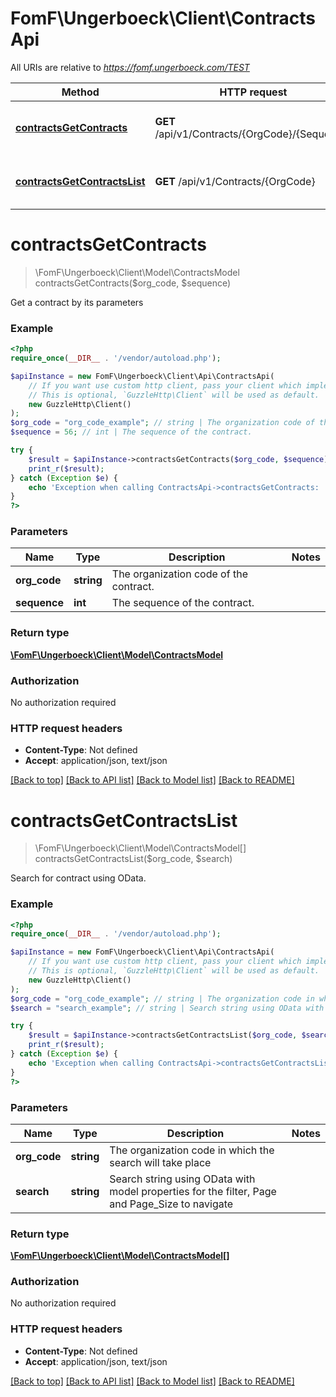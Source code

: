 # FomF\Ungerboeck\Client\ContractsApi

All URIs are relative to *https://fomf.ungerboeck.com/TEST*

Method | HTTP request | Description
------------- | ------------- | -------------
[**contractsGetContracts**](ContractsApi.md#contractsGetContracts) | **GET** /api/v1/Contracts/{OrgCode}/{Sequence} | Get a contract by its parameters
[**contractsGetContractsList**](ContractsApi.md#contractsGetContractsList) | **GET** /api/v1/Contracts/{OrgCode} | Search for contract using OData.


# **contractsGetContracts**
> \FomF\Ungerboeck\Client\Model\ContractsModel contractsGetContracts($org_code, $sequence)

Get a contract by its parameters

### Example
```php
<?php
require_once(__DIR__ . '/vendor/autoload.php');

$apiInstance = new FomF\Ungerboeck\Client\Api\ContractsApi(
    // If you want use custom http client, pass your client which implements `GuzzleHttp\ClientInterface`.
    // This is optional, `GuzzleHttp\Client` will be used as default.
    new GuzzleHttp\Client()
);
$org_code = "org_code_example"; // string | The organization code of the contract.
$sequence = 56; // int | The sequence of the contract.

try {
    $result = $apiInstance->contractsGetContracts($org_code, $sequence);
    print_r($result);
} catch (Exception $e) {
    echo 'Exception when calling ContractsApi->contractsGetContracts: ', $e->getMessage(), PHP_EOL;
}
?>
```

### Parameters

Name | Type | Description  | Notes
------------- | ------------- | ------------- | -------------
 **org_code** | **string**| The organization code of the contract. |
 **sequence** | **int**| The sequence of the contract. |

### Return type

[**\FomF\Ungerboeck\Client\Model\ContractsModel**](../Model/ContractsModel.md)

### Authorization

No authorization required

### HTTP request headers

 - **Content-Type**: Not defined
 - **Accept**: application/json, text/json

[[Back to top]](#) [[Back to API list]](../../README.md#documentation-for-api-endpoints) [[Back to Model list]](../../README.md#documentation-for-models) [[Back to README]](../../README.md)

# **contractsGetContractsList**
> \FomF\Ungerboeck\Client\Model\ContractsModel[] contractsGetContractsList($org_code, $search)

Search for contract using OData.

### Example
```php
<?php
require_once(__DIR__ . '/vendor/autoload.php');

$apiInstance = new FomF\Ungerboeck\Client\Api\ContractsApi(
    // If you want use custom http client, pass your client which implements `GuzzleHttp\ClientInterface`.
    // This is optional, `GuzzleHttp\Client` will be used as default.
    new GuzzleHttp\Client()
);
$org_code = "org_code_example"; // string | The organization code in which the search will take place
$search = "search_example"; // string | Search string using OData with model properties for the filter, Page and Page_Size to navigate

try {
    $result = $apiInstance->contractsGetContractsList($org_code, $search);
    print_r($result);
} catch (Exception $e) {
    echo 'Exception when calling ContractsApi->contractsGetContractsList: ', $e->getMessage(), PHP_EOL;
}
?>
```

### Parameters

Name | Type | Description  | Notes
------------- | ------------- | ------------- | -------------
 **org_code** | **string**| The organization code in which the search will take place |
 **search** | **string**| Search string using OData with model properties for the filter, Page and Page_Size to navigate |

### Return type

[**\FomF\Ungerboeck\Client\Model\ContractsModel[]**](../Model/ContractsModel.md)

### Authorization

No authorization required

### HTTP request headers

 - **Content-Type**: Not defined
 - **Accept**: application/json, text/json

[[Back to top]](#) [[Back to API list]](../../README.md#documentation-for-api-endpoints) [[Back to Model list]](../../README.md#documentation-for-models) [[Back to README]](../../README.md)

